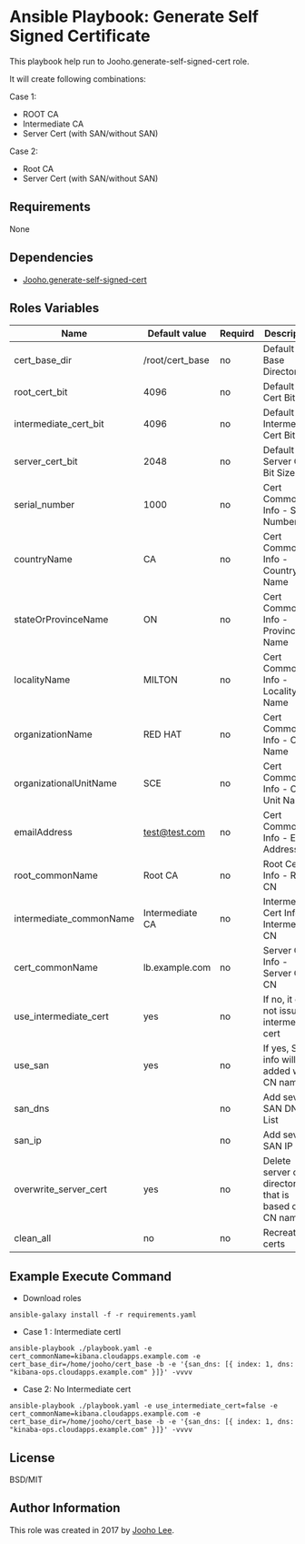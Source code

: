 Ansible Playbook: Generate Self Signed Certificate
=========

This playbook help run to Jooho.generate-self-signed-cert role. 

It will create following combinations:

Case 1:
- ROOT CA
- Intermediate CA
- Server Cert (with SAN/without SAN)

Case 2:
- Root CA
- Server Cert (with SAN/without SAN)


Requirements
------------
None

Dependencies
------------

- [Jooho.generate-self-signed-cert](https://galaxy.ansible.com/Jooho/generate-self-signed-cert/)

Roles Variables
--------------
| Name                      | Default value                         |        Requird       | Description                                                                 |
|---------------------------|---------------------------------------|----------------------|-----------------------------------------------------------------------------|
| cert_base_dir             | /root/cert_base                       |         no           | Default Cert Base Directory                                                 |
| root_cert_bit             | 4096                                  |         no           | Default Root Cert Bit Size                                                  |
| intermediate_cert_bit     | 4096                                  |         no           | Default Intermediate Cert Bit Size                                          |
| server_cert_bit           | 2048                                  |         no           | Default Server Cert Bit Size                                                |
| serial_number             | 1000                                  |         no           | Cert Common Info - Serial Number                                            |
| countryName               | CA                                    |         no           | Cert Common Info - Country Name                                             |
| stateOrProvinceName       | ON                                    |         no           | Cert Common Info - Province Name                                            |
| localityName              | MILTON                                |         no           | Cert Common Info - Locality Name                                            |
| organizationName          | RED HAT                               |         no           | Cert Common Info - Org Name                                                 |
| organizationalUnitName    | SCE                                   |         no           | Cert Common Info - Org Unit Name                                            |
| emailAddress              | test@test.com                         |         no           | Cert Common Info - Email Address                                            |
| root_commonName           | Root CA                               |         no           | Root Cert Info - Root CN                                                    |
| intermediate_commonName   | Intermediate CA                       |         no           | Intermediate Cert Info - Intermediate CN                                    |
| cert_commonName           | lb.example.com                        |         no           | Server Cert Info - Server Cert CN                                           |
| use_intermediate_cert     | yes                                   |         no           | If no, it does not issue intermediate cert                                  |
| use_san                   | yes                                   |         no           | If yes, SAN info will be added with CN name                                 |
| san_dns                   |                                       |         no           | Add several SAN DNS List                                                    |
| san_ip                    |                                       |         no           | Add several SAN IP List                                                     |
| overwrite_server_cert     | yes                                   |         no           | Delete server cert directory that is based on CN name                       |
| clean_all                 | no                                    |         no           | Recreate all certs                                                          |


Example Execute Command
-----------------------

- Download roles
~~~
ansible-galaxy install -f -r requirements.yaml
~~~

- Case 1 : Intermediate certI
~~~
ansible-playbook ./playbook.yaml -e cert_commonName=kibana.cloudapps.example.com -e cert_base_dir=/home/jooho/cert_base -b -e '{san_dns: [{ index: 1, dns: "kibana-ops.cloudapps.example.com" }]}' -vvvv
~~~

- Case 2: No Intermediate cert
~~~
ansible-playbook ./playbook.yaml -e use_intermediate_cert=false -e cert_commonName=kibana.cloudapps.example.com -e cert_base_dir=/home/jooho/cert_base -b -e '{san_dns: [{ index: 1, dns: "kinaba-ops.cloudapps.example.com" }]}' -vvvv
~~~


License
-------

BSD/MIT

Author Information
------------------

This role was created in 2017 by [Jooho Lee](http://github.com/jooho).

